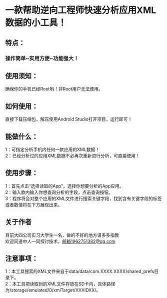 # 一款帮助逆向工程师快速分析应用XML数据的小工具！
## 特点：
### 操作简单~实用方便~功能强大！<br>
## 使用须知：
确保你的手机已经Root哟！非Root用户无法使用。
## 如何使用：
直接下载压缩包，解压使用Android Studio打开项目，运行即可！
## 能做什么：
1：可指定分析手机内任何一款应用的XML数据！<br>
2：已经分析过的应用XML数据不必再次重新进行分析，可直接使用！<br>
## 使用步骤：
1：首先点击“选择读取的App”，选择你想要分析的App应用。<br>
2：输入款内输入你想查询分析的字段，点击查询按钮。<br>
3：程序将会对整个应用的XML文件进行搜索关键字段，找到含有关键字段的标签或者数值将在下方展现出来。<br>
## 关于作者
目前大四公司实习大学生一名，做的不好的地方请多多指教<br>
欢迎同道中人一同探讨技术，邮箱1962751382@qq.com<br>
## 注意事项：
1：本工具搜索的XML文件来自于data/data/com.XXXX.XXXX/shared_prefs目录下。<br>
2：本工具把读取到的XML文件存放在SD卡内，具体路径为/storage/emulated/0/xmlTarget/XXXIDXX/。<br>
